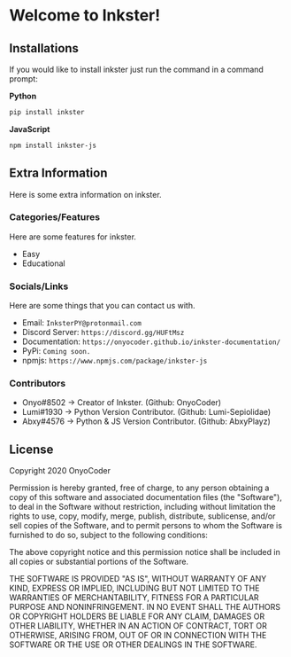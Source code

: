 # Welcome to Inkster!

## Installations

If you would like to install inkster just run the command in a command prompt:

**Python**

```bash
pip install inkster
```

**JavaScript**

```bash
npm install inkster-js
```

## Extra Information

Here is some extra information on inkster.

### Categories/Features

Here are some features for inkster.

- Easy
- Educational

### Socials/Links

Here are some things that you can contact us with.

- Email: `InksterPY@protonmail.com`
- Discord Server: `https://discord.gg/HUFtMsz`
- Documentation: `https://onyocoder.github.io/inkster-documentation/`
- PyPi: `Coming soon.`
- npmjs: `https://www.npmjs.com/package/inkster-js`

### Contributors

- Onyo#8502 -> Creator of Inkster. (Github: OnyoCoder)
- Lumi#1930 -> Python Version Contributor. (Github: Lumi-Sepiolidae)
- Abxy#4576 -> Python & JS Version Contributor. (Github: AbxyPlayz)

## License

Copyright 2020 OnyoCoder

Permission is hereby granted, free of charge, to any person obtaining a copy of this software and associated documentation files (the "Software"), to deal in the Software without restriction, including without limitation the rights to use, copy, modify, merge, publish, distribute, sublicense, and/or sell copies of the Software, and to permit persons to whom the Software is furnished to do so, subject to the following conditions:

The above copyright notice and this permission notice shall be included in all copies or substantial portions of the Software.

THE SOFTWARE IS PROVIDED "AS IS", WITHOUT WARRANTY OF ANY KIND, EXPRESS OR IMPLIED, INCLUDING BUT NOT LIMITED TO THE WARRANTIES OF MERCHANTABILITY, FITNESS FOR A PARTICULAR PURPOSE AND NONINFRINGEMENT. IN NO EVENT SHALL THE AUTHORS OR COPYRIGHT HOLDERS BE LIABLE FOR ANY CLAIM, DAMAGES OR OTHER LIABILITY, WHETHER IN AN ACTION OF CONTRACT, TORT OR OTHERWISE, ARISING FROM, OUT OF OR IN CONNECTION WITH THE SOFTWARE OR THE USE OR OTHER DEALINGS IN THE SOFTWARE.
